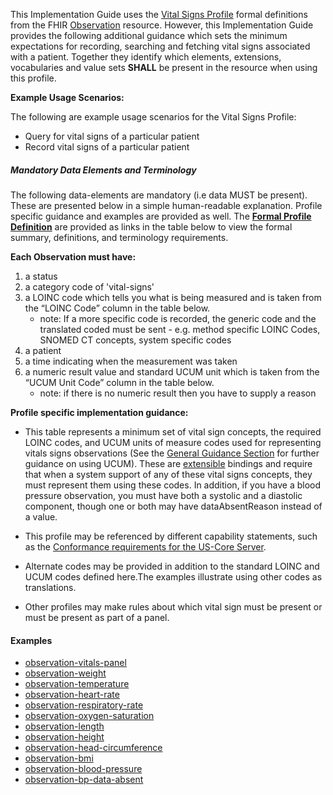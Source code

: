 ﻿This Implementation Guide uses the [Vital Signs Profile] formal definitions from the FHIR [Observation] resource. However, this Implementation Guide provides the following additional guidance which sets the minimum expectations for recording, searching and fetching vital signs associated with a patient. Together they identify which elements, extensions, vocabularies and value sets **SHALL** be present in the resource when using this profile.

**Example Usage Scenarios:**

The following are example usage scenarios for the Vital Signs
Profile:

-   Query for vital signs of a particular patient
-   Record vital signs of a particular patient

##### Mandatory Data Elements and Terminology


The following data-elements are mandatory (i.e data MUST be present). These are presented below in a simple human-readable explanation.  Profile specific guidance and examples are provided as well.  The [**Formal Profile Definition**](#profile) are provided as links in the table below to view the formal summary, definitions, and  terminology requirements.  

**Each Observation must have:**

1.  a status
1.  a category code of 'vital-signs'
1.  a LOINC code which tells you what is being measured and is taken from the “LOINC Code” column in the table below.
    -   note: If a more specific code is recorded, the generic code and the translated coded must be sent - e.g. method specific LOINC Codes, SNOMED CT concepts, system specific codes
1.  a patient
1.  a time indicating when the measurement was taken
1.  a numeric result value and standard UCUM unit which is taken from the “UCUM Unit Code” column in the table below.
    -   note: if there is no numeric result then you have to supply a reason

**Profile specific implementation guidance:**

* This table represents a minimum set of vital sign concepts, the required LOINC codes, and UCUM units of measure codes used for representing vitals signs observations (See the [General Guidance Section] for further guidance on using UCUM). These are [extensible] bindings and require that when a system support of any of these vital signs concepts, they must represent them using these codes. In addition, if you have a blood pressure observation, you must have both a systolic and a diastolic component, though one or both may have dataAbsentReason instead of a value.

* This profile may be referenced by different capability statements, such as the [Conformance requirements for the US-Core Server].

* Alternate codes may be provided in addition to the standard LOINC and UCUM codes defined here.The examples illustrate using other codes as translations.

* Other profiles may make rules about which vital sign must be present or must be present as part of a panel.


#### Examples

 - [observation-vitals-panel](Observation-vitals-panel.html)
 - [observation-weight](Observation-weight.html)
 - [observation-temperature](Observation-temperature.html)
 - [observation-heart-rate](Observation-heart-rate.html)
 - [observation-respiratory-rate](Observation-respiratory-rate.html)
 - [observation-oxygen-saturation](Observation-oxygen-saturation.html)
 - [observation-length](Observation-length.html)
 - [observation-height](Observation-height.html)
 - [observation-head-circumference](Observation-head-circumference.html)
 - [observation-bmi](Observation-bmi.html)
 - [observation-blood-pressure](Observation-blood-pressure.html)
 - [observation-bp-data-absent](Observation-bp-data-absent.html)


[Vital Signs Profile]: http://hl7.org/fhir/STU3/observation-profiles.html
[Observation]: http://hl7.org/fhir/STU3/observation.html
[extensible]: http://hl7.org/fhir/STU3/terminologies.html#extensible
[Conformance requirements for the US-Core Server]: CapabilityStatement-server.html
[General Guidance Section]: guidance.html
[Vital Signs]: http://hl7.org/fhir/STU3/vitalsigns.html
[Vital Signs Panel]: http://hl7.org/fhir/STU3/vitalspanel.html
[Respiratory Rate]: http://hl7.org/fhir/STU3/resprate.html
[Heart rate]: http://hl7.org/fhir/STU3/heartrate.html
[Oxygen saturation]: http://hl7.org/fhir/STU3/oxygensat.html
[Body temperature]: http://hl7.org/fhir/STU3/bodytemp.html
[Body height]: http://hl7.org/fhir/STU3/bodyheight.html
[Body length]: http://hl7.org/fhir/STU3/bodylength.html
[Head circumference]: http://hl7.org/fhir/STU3/headcircum.html
[Body weight]: http://hl7.org/fhir/STU3/bodyweight.html
[Body mass index]: http://hl7.org/fhir/STU3/bmi.html
[Blood pressure systolic and diastolic]: http://hl7.org/fhir/STU3/bp.html
[Systolic blood pressure]: http://hl7.org/fhir/STU3/bp.html
[Diastolic blood pressure]: http://hl7.org/fhir/STU3/bp.html
